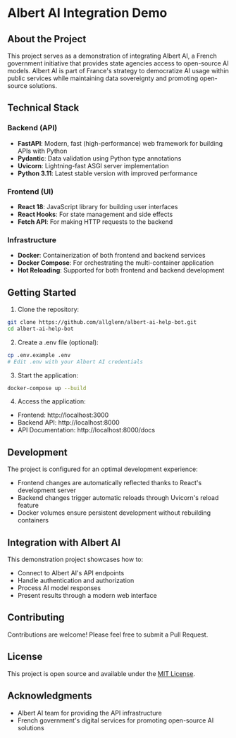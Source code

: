# Albert AI Integration Demo

## About the Project

This project serves as a demonstration of integrating Albert AI, a French government initiative that provides state agencies access to open-source AI models. Albert AI is part of France's strategy to democratize AI usage within public services while maintaining data sovereignty and promoting open-source solutions.

## Technical Stack

### Backend (API)
- **FastAPI**: Modern, fast (high-performance) web framework for building APIs with Python
- **Pydantic**: Data validation using Python type annotations
- **Uvicorn**: Lightning-fast ASGI server implementation
- **Python 3.11**: Latest stable version with improved performance

### Frontend (UI)
- **React 18**: JavaScript library for building user interfaces
- **React Hooks**: For state management and side effects
- **Fetch API**: For making HTTP requests to the backend

### Infrastructure
- **Docker**: Containerization of both frontend and backend services
- **Docker Compose**: For orchestrating the multi-container application
- **Hot Reloading**: Supported for both frontend and backend development

## Getting Started

1. Clone the repository:
```bash
git clone https://github.com/allglenn/albert-ai-help-bot.git
cd albert-ai-help-bot
```

2. Create a .env file (optional):
```bash
cp .env.example .env
# Edit .env with your Albert AI credentials
```

3. Start the application:
```bash
docker-compose up --build
```

4. Access the application:
- Frontend: http://localhost:3000
- Backend API: http://localhost:8000
- API Documentation: http://localhost:8000/docs

## Development

The project is configured for an optimal development experience:
- Frontend changes are automatically reflected thanks to React's development server
- Backend changes trigger automatic reloads through Uvicorn's reload feature
- Docker volumes ensure persistent development without rebuilding containers

## Integration with Albert AI

This demonstration project showcases how to:
- Connect to Albert AI's API endpoints
- Handle authentication and authorization
- Process AI model responses
- Present results through a modern web interface

## Contributing

Contributions are welcome! Please feel free to submit a Pull Request.

## License

This project is open source and available under the [MIT License](LICENSE).

## Acknowledgments

- Albert AI team for providing the API infrastructure
- French government's digital services for promoting open-source AI solutions

